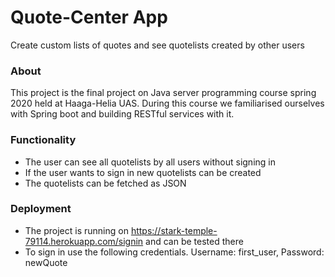 # Quote-Center App
Create custom lists of quotes and see quotelists created by other users
### About
This project is the final project on Java server programming course spring 2020 held at Haaga-Helia  UAS. During this course we familiarised ourselves with Spring boot and building RESTful services with it. 
### Functionality
- The user can see all quotelists by all users without signing in
- If the user wants to sign in new quotelists can be created 
- The quotelists can be fetched as JSON
### Deployment
- The project is running on https://stark-temple-79114.herokuapp.com/signin and can be tested there
- To sign in use the following credentials. Username: first_user, Password: newQuote